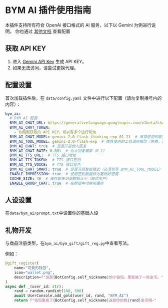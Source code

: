 # BYM AI 插件使用指南

本插件支持所有符合 OpenAi 接口格式的 AI 服务，以下以 Gemini 为例进行说明。
你也通过 [其他文档](https://github.com/Hoper-J/AI-Guide-and-Demos-zh_CN/blob/master/Guide/DeepSeek%20API%20%E7%9A%84%E8%8E%B7%E5%8F%96%E4%B8%8E%E5%AF%B9%E8%AF%9D%E7%A4%BA%E4%BE%8B.md) 查看配置

## 获取 API KEY

1. 进入 [Gemini API Key](https://aistudio.google.com/app/apikey?hl=zh-cn) 生成 API KEY。
2. 如果无法访问，请尝试更换代理。

## 配置设置

首次加载插件后，在 `data/config.yaml` 文件中进行以下配置（请勿复制括号内的内容）：

```yaml
bym_ai:
  # BYM_AI 配置
  BYM_AI_CHAT_URL: https://generativelanguage.googleapis.com/v1beta/chat/completions  # Gemini 官方 API，更推荐找反代
  BYM_AI_CHAT_TOKEN:
    - 你刚刚获取的 API KEY，可以有多个进行轮询
  BYM_AI_CHAT_MODEL: gemini-2.0-flash-thinking-exp-01-21  # 推荐使用的聊天模型（免费）
  BYM_AI_TOOL_MODEL: gemini-2.0-flash-exp  # 推荐使用的工具调用模型（免费，需开启 BYM_AI_CHAT_SMART）
  BYM_AI_CHAT: true  # 是否开启伪人回复
  BYM_AI_CHAT_RATE: 0.001  # 伪人回复概率（0-1）
  BYM_AI_TTS_URL:  # TTS 接口地址
  BYM_AI_TTS_TOKEN:  # TTS 接口密钥
  BYM_AI_TTS_VOICE:  # TTS 接口音色
  BYM_AI_CHAT_SMART: true  # 是否开启智能模式（必须填写 BYM_AI_TOOL_MODEL）
  ENABLE_IMPRESSION: true  # 使用签到数据作为基础好感度
  CACHE_SIZE: 40  # 缓存聊天记录数据大小（每位用户）
  ENABLE_GROUP_CHAT: true  # 在群组中时共用缓存
```

## 人设设置

在`data/bym_ai/prompt.txt`中设置你的基础人设

## 礼物开发

与商品注册类型，在`bym_ai/bym_gift/gift_reg.py`中查看写法。

例如：

```python
@gift_register(
    name="可爱的钱包",
    icon="wallet.png",
    description=f"这是{BotConfig.self_nickname}的小钱包，里面装了一些金币。",
)
async def _(user_id: str):
    rand = random.randint(100, 500)
    await UserConsole.add_gold(user_id, rand, "BYM_AI")
    return f"钱包里装了{BotConfig.self_nickname}送给你的枚{rand}金币哦~"
```